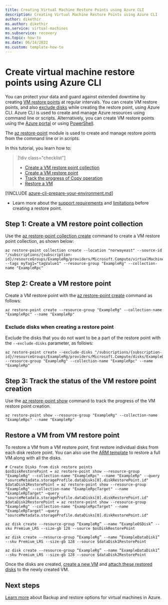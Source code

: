 ```yaml
---
title: Creating Virtual Machine Restore Points using Azure CLI
description: Creating Virtual Machine Restore Points using Azure CLI
author: dikethir
ms.author: dikethir
ms.service: virtual-machines
ms.subservice: recovery
ms.topic: how-to
ms.date: 06/14/2022
ms.custom: template-how-to
---
```



# Create virtual machine restore points using Azure CLI

You can protect your data and guard against extended downtime by creating [VM restore points](virtual-machines-create-restore-points.md#about-vm-restore-points) at regular intervals. You can create VM restore points, and also [exclude disks](#exclude-disks-when-creating-a-restore-point) while creating the restore point, using Azure CLI. Azure CLI is used to create and manage Azure resources using command line or scripts. Alternatively, you can create VM restore points using the [Azure portal](virtual-machines-create-restore-points-portal.md) or using [PowerShell](virtual-machines-create-restore-points-powershell.md).

The [az restore-point](/cli/azure/restore-point) module is used to create and manage restore points from the command line or in scripts.

In this tutorial, you learn how to:

> [!div class="checklist"]
> * [Create a VM restore point collection](#step-1-create-a-vm-restore-point-collection)
> * [Create a VM restore point](#step-2-create-a-vm-restore-point)
> * [Track the progress of Copy operation](#step-3-track-the-status-of-the-vm-restore-point-creation)
> * [Restore a VM](#restore-a-vm-from-vm-restore-point)

[!INCLUDE [azure-cli-prepare-your-environment.md](../../includes/azure-cli-prepare-your-environment.md)]
- Learn more about the [support requirements](concepts-restore-points.md) and [limitations](virtual-machines-create-restore-points.md#limitations) before creating a restore point.

## Step 1: Create a VM restore point collection

Use the [az restore-point collection create](/cli/azure/restore-point/collection#az-restore-point-collection-create) command to create a VM restore point collection, as shown below:
```
az restore-point collection create --location "norwayeast" --source-id "/subscriptions/{subscription-id}/resourceGroups/ExampleRg/providers/Microsoft.Compute/virtualMachines/ExampleVM" --tags myTag1="tagValue1" --resource-group "ExampleRg" --collection-name "ExampleRpc"
```
## Step 2: Create a VM restore point

Create a VM restore point with the [az restore-point create](/cli/azure/restore-point#az-restore-point-create) command as follows:

```
az restore-point create --resource-group "ExampleRg" --collection-name "ExampleRpc" --name "ExampleRp"
```
### Exclude disks when creating a restore point
Exclude the disks that you do not want to be a part of the restore point with the `--exclude-disks` parameter, as follows:
```
az restore-point create --exclude-disks "/subscriptions/{subscription-id}/resourceGroups/ExampleRg/providers/Microsoft.Compute/disks/ExampleDisk1" --resource-group "ExampleRg" --collection-name "ExampleRpc" --name "ExampleRp"
```
## Step 3: Track the status of the VM restore point creation
Use the [az restore-point show](/cli/azure/restore-point#az-restore-point-show) command to track the progress of the VM restore point creation.
```
az restore-point show --resource-group "ExampleRg" --collection-name "ExampleRpc" --name "ExampleRp"
```
## Restore a VM from VM restore point
To restore a VM from a VM restore point, first restore individual disks from each disk restore point. You can also use the [ARM template](https://github.com/Azure/Virtual-Machine-Restore-Points/blob/main/RestoreVMFromRestorePoint.json) to restore a full VM along with all the disks.
```
# Create Disks from disk restore points 
$osDiskRestorePoint = az restore-point show --resource-group "ExampleRg" --collection-name "ExampleRpc" --name "ExampleRp" --query "sourceMetadata.storageProfile.dataDisks[0].diskRestorePoint.id"
$dataDisk1RestorePoint = az restore-point show --resource-group "ExampleRg" --collection-name "ExampleRpcTarget" --name "ExampleRpTarget" –query "sourceMetadata.storageProfile.dataDisks[0].diskRestorePoint.id"
$dataDisk2RestorePoint = az restore-point show --resource-group "ExampleRg" --collection-name "ExampleRpcTarget" --name "ExampleRpTarget" –query "sourceMetadata.storageProfile.dataDisks[0].diskRestorePoint.id"
 
az disk create --resource-group “ExampleRg” --name “ExampleOSDisk” --sku Premium_LRS --size-gb 128 --source $osDiskRestorePoint

az disk create --resource-group “ExampleRg” --name “ExampleDataDisk1” --sku Premium_LRS --size-gb 128 --source $dataDisk1RestorePoint

az disk create --resource-group “ExampleRg” --name “ExampleDataDisk1” --sku Premium_LRS --size-gb 128 --source $dataDisk2RestorePoint
```
Once the disks are created, [create a new VM](/azure/virtual-machines/scripts/create-vm-from-managed-os-disks.md) and [attach these restored disks](/azure/virtual-machines/linux/add-disk.md#attach-an-existing-disk) to the newly created VM.

## Next steps
[Learn more](/azure/virtual-machines/backup-recovery.md) about Backup and restore options for virtual machines in Azure.
